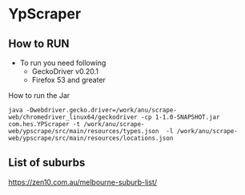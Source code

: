 # YpScraper
## How to RUN

* To run you need following
    * GeckoDriver v0.20.1
    * Firefox 53 and greater
    
How to run the Jar

    java -Dwebdriver.gecko.driver=/work/anu/scrape-web/chromedriver_linux64/geckodriver -cp 1-1.0-SNAPSHOT.jar com.hes.YPScraper -t /work/anu/scrape-web/ypscrape/src/main/resources/types.json  -l /work/anu/scrape-web/ypscrape/src/main/resources/locations.json
    
## List of suburbs
https://zen10.com.au/melbourne-suburb-list/
    
